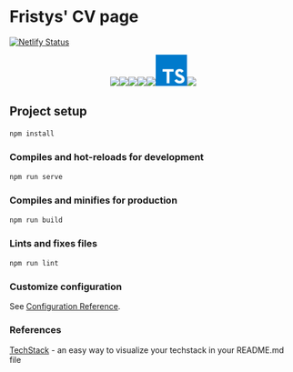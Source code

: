 # Fristys' CV page

[![Netlify Status](https://api.netlify.com/api/v1/badges/b6630bf4-0cf0-4006-8dd0-8a8095c11f62/deploy-status)](https://app.netlify.com/sites/cv-fristys/deploys)

<div align="center"><img width="55" src="https://raw.githubusercontent.com/gilbarbara/logos/master/logos/eslint.svg"/><img width="55" src="https://raw.githubusercontent.com/gilbarbara/logos/master/logos/javascript.svg"/><img width="55" src="https://raw.githubusercontent.com/gilbarbara/logos/master/logos/prettier.svg"/><img width="55" src="https://raw.githubusercontent.com/gilbarbara/logos/master/logos/sass.svg"/><img width="55" src="https://raw.githubusercontent.com/gilbarbara/logos/master/logos/typescript-icon.svg"/><img width="55" src="https://raw.githubusercontent.com/gilbarbara/logos/master/logos/typescript.svg"/><img width="55" src="https://raw.githubusercontent.com/gilbarbara/logos/master/logos/vue.svg"/></div>

## Project setup

```bash
npm install
```

### Compiles and hot-reloads for development

```bash
npm run serve
```

### Compiles and minifies for production

```bash
npm run build
```

### Lints and fixes files

```bash
npm run lint
```

### Customize configuration

See [Configuration Reference](https://cli.vuejs.org/config/).

### References

[TechStack](https://techstack-logos.web.app/) - an easy way to visualize your techstack in your README.md file
